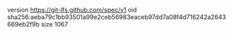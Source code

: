 version https://git-lfs.github.com/spec/v1
oid sha256:aeba79c1bb93501a99e2ceb56983eaceb97dd7a08f4d716242a2643669eb2f9b
size 1067

